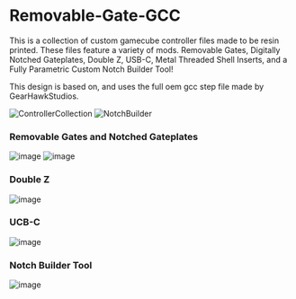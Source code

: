 # Removable-Gate-GCC

This is a collection of custom gamecube controller files made to be resin printed. These files feature a variety of mods. Removable Gates, Digitally Notched Gateplates, Double Z, USB-C, Metal Threaded Shell Inserts, and a Fully Parametric Custom Notch Builder Tool!

This design is based on, and uses the full oem gcc step file made by GearHawkStudios.

![ControllerCollection](https://raw.githubusercontent.com/sean44104/Removable-Gate-GCC/main/Images/image1.png)
![NotchBuilder](https://raw.githubusercontent.com/sean44104/Removable-Gate-GCC/main/Images/image2.png)


### Removable Gates and Notched Gateplates
![image](https://raw.githubusercontent.com/sean44104/Removable-Gate-GCC/main/Images/rg1.png)
![image](https://raw.githubusercontent.com/sean44104/Removable-Gate-GCC/main/Images/rg2.png)

### Double Z
![image](https://raw.githubusercontent.com/sean44104/Removable-Gate-GCC/main/Images/dz1.png)

### UCB-C
![image](https://raw.githubusercontent.com/sean44104/Removable-Gate-GCC/main/Images/usbc.png)

### Notch Builder Tool
![image](https://raw.githubusercontent.com/sean44104/Removable-Gate-GCC/main/Images/pmg.png)